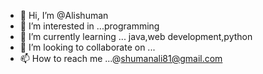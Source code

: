 - 👋 Hi, I’m @Alishuman
- 👀 I’m interested in ...programming 
- 🌱 I’m currently learning ... java,web development,python 
- 💞️ I’m looking to collaborate on ...
- 📫 How to reach me ...@shumanali81@gmail.com

<!---
Alishuman/Alishuman is a ✨ special ✨ repository because its `README.md` (this file) appears on your GitHub profile.
You can click the Preview link to take a look at your changes.
--->
